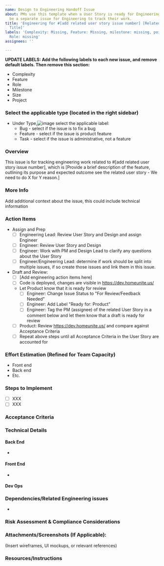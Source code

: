 ```yaml
---
name: Design to Engineering Handoff Issue
about: PMs use this template when a User Story is ready for Engineering. This will
  be a separate issue for Engineering to track their work.
title: 'Engineering for #[add related user story issue number] [Related User Story
  Title]'
labels: 'Complexity: Missing, Feature: Missing, milestone: missing, points: missing,
  Role: missing'
assignees: ''

---
```


**UPDATE LABELS: Add the following labels to each new issue, and remove default labels. Then remove this section:**
* Complexity
* Feature
* Role
* Milestone
* Size
* Project 
### Select the applicable type (located in the right sidebar)
- Under Type,![image](https://github.com/user-attachments/assets/aaf85aa9-ac24-41c7-aac5-e0fd10a3f5de)
 select the applicable label:
   - Bug - select if the issue is to fix a bug
   - Feature - select if the issue is product feature
   - Task - select if the issue is administrative, not a feature
 
### Overview
This issue is for tracking engineering work related to #[add related user story issue number], which is [Provide a brief description of the feature, outlining its purpose and expected outcome see the related user story - We need to do X for Y reason.]

### More Info
Add additional context about the issue, this could include technical information
### Action Items
- Assign and Prep
  - [ ] Engineering Lead: Review User Story and Design and assign Engineer
  - [ ] Engineer: Review User Story and Design
  - [ ] Engineer: Work with PM and Design Lead to clarify any questions about the User Story
  - [ ] Engineer/Engineering Lead: determine if work should be split into multiple issues, if so create those issues and link them in this issue.
 - Draft and Review:
   - [ ] [Add engineering action items here]
   - [ ] Code is deployed, changes are visible in https://dev.homeunite.us/
   - Let Product know that it is ready for review
      - [ ] Engineer: Change Issue Status to "For Review/Feedback Needed"
      - [ ] Engineer: Add Label "Ready for: Product"
      - [ ] Engineer: Tag the PM (assignee) of the related User Story in a comment below and let them know that a draft is ready for review
   - [ ] Product: Review https://dev.homeunite.us/ and compare against Acceptance Criteria
   - [ ] Repeat above steps until all Acceptance Criteria in the User Story are accounted for
### Effort Estimation (Refined for Team Capacity)
- Front end
- Back end
- Etc.
### Steps to Implement 
- [ ] XXX
- [ ] XXX
### Acceptance Criteria
 
### Technical Details

#### Back End
-
#### Front End
- 
#### Dev Ops

### Dependencies/Related Engineering issues
- 
### Risk Assessment & Compliance Considerations

### Attachments/Screenshots (If Applicable):
(Insert wireframes, UI mockups, or relevant references)
### Resources/Instructions
